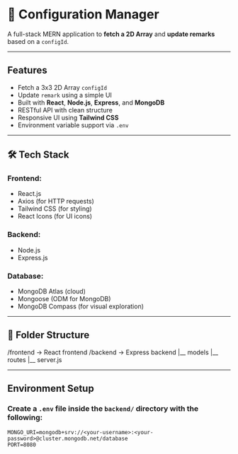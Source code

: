 # 🧩 Configuration Manager

A full-stack MERN application to **fetch a 2D Array** and **update remarks** based on a `configId`.

---

##  Features

- Fetch a 3x3 2D Array `configId`
- Update `remark` using a simple UI
- Built with **React**, **Node.js**, **Express**, and **MongoDB**
- RESTful API with clean structure
- Responsive UI using **Tailwind CSS**
- Environment variable support via `.env`

---

## 🛠️ Tech Stack

###  Frontend:
- React.js
- Axios (for HTTP requests)
- Tailwind CSS (for styling)
- React Icons (for UI icons)

###  Backend:
- Node.js
- Express.js

###  Database:
- MongoDB Atlas (cloud)
- Mongoose (ODM for MongoDB)
- MongoDB Compass (for visual exploration)

---

## 📁 Folder Structure

/frontend → React frontend
/backend → Express backend
|__ models
|__ routes
|__ server.js

---

##  Environment Setup

###  Create a `.env` file inside the `backend/` directory with the following:

```env
MONGO_URI=mongodb+srv://<your-username>:<your-password>@cluster.mongodb.net/database
PORT=8080
